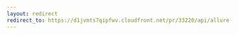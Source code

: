 ```yaml
---
layout: redirect
redirect_to: https://d1jvmts7qipfwv.cloudfront.net/pr/33220/api/allure-report/index.html
---
```

